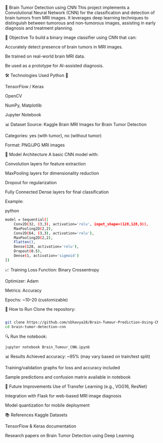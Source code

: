 🧠 Brain Tumor Detection using CNN
This project implements a Convolutional Neural Network (CNN) for the classification and detection of brain tumors from MRI images. It leverages deep learning techniques to distinguish between tumorous and non-tumorous images, assisting in early diagnosis and treatment planning.

🎯 Objective
To build a binary image classifier using CNN that can:

Accurately detect presence of brain tumors in MRI images.

Be trained on real-world brain MRI data.

Be used as a prototype for AI-assisted diagnosis.

🛠️ Technologies Used
Python 🐍

TensorFlow / Keras

OpenCV

NumPy, Matplotlib

Jupyter Notebook

📊 Dataset
Source: Kaggle Brain MRI Images for Brain Tumor Detection

Categories: yes (with tumor), no (without tumor)

Format: PNG/JPG MRI images

🧪 Model Architecture
A basic CNN model with:

Convolution layers for feature extraction

MaxPooling layers for dimensionality reduction

Dropout for regularization

Fully Connected Dense layers for final classification

Example:

python
```bash
model = Sequential([
    Conv2D(32, (3,3), activation='relu', input_shape=(128,128,3)),
    MaxPooling2D(2,2),
    Conv2D(64, (3,3), activation='relu'),
    MaxPooling2D(2,2),
    Flatten(),
    Dense(128, activation='relu'),
    Dropout(0.5),
    Dense(1, activation='sigmoid')
])
```
📈 Training
Loss Function: Binary Crossentropy

Optimizer: Adam

Metrics: Accuracy

Epochs: ~10–20 (customizable)

📌 How to Run
Clone the repository:

```bash

git clone https://github.com/sbhavya28/Brain-Tumour-Prediction-Using-CNN.git
cd brain-tumor-detection-cnn
```


🔍 Run the notebook:
```bash
jupyter notebook Brain_Tumour_CNN.ipynb
```
📊 Results
Achieved accuracy: ~95% (may vary based on train/test split)

Training/validation graphs for loss and accuracy included

Sample predictions and confusion matrix available in notebook

📌 Future Improvements
Use of Transfer Learning (e.g., VGG16, ResNet)

Integration with Flask for web-based MRI image diagnosis

Model quantization for mobile deployment

📚 References
Kaggle Datasets

TensorFlow & Keras documentation

Research papers on Brain Tumor Detection using Deep Learning
